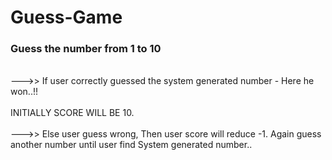 # Guess-Game
### Guess the number from 1 to 10 
<br>
--->>  If user correctly guessed the system generated number - Here he won..!!
<br>
<br>
 INITIALLY SCORE WILL BE 10.
<br>
<br>
--->>  Else user guess wrong, Then user score will reduce -1. Again guess another number until user find System generated number..
